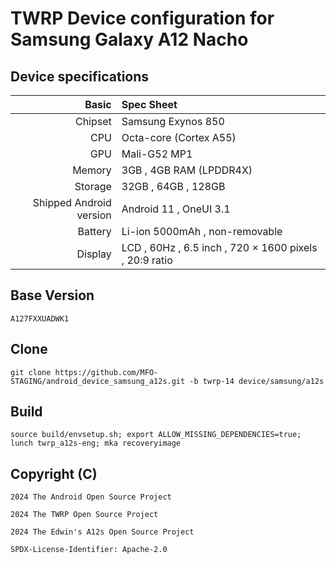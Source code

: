 # TWRP Device configuration for Samsung Galaxy A12 Nacho

## Device specifications
Basic    | Spec Sheet
--------:|:----------------------
Chipset  | Samsung Exynos 850
CPU      | Octa-core (Cortex A55)
GPU      | Mali-G52 MP1
Memory   | 3GB , 4GB RAM (LPDDR4X)
Storage  | 32GB , 64GB , 128GB
Shipped Android version | Android 11 , OneUI 3.1
Battery  | Li-ion 5000mAh , non-removable
Display  | LCD , 60Hz , 6.5 inch , 720 × 1600 pixels , 20:9 ratio

## Base Version
```
A127FXXUADWK1
```
## Clone
```
git clone https://github.com/MFO-STAGING/android_device_samsung_a12s.git -b twrp-14 device/samsung/a12s
```

## Build
```
source build/envsetup.sh; export ALLOW_MISSING_DEPENDENCIES=true; lunch twrp_a12s-eng; mka recoveryimage
```
## Copyright (C)

```
2024 The Android Open Source Project
 
2024 The TWRP Open Source Project

2024 The Edwin's A12s Open Source Project
 
SPDX-License-Identifier: Apache-2.0
```
